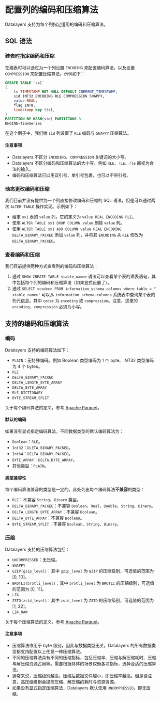 # 配置列的编码和压缩算法

Datalayers 支持为每个列指定适用的编码和压缩算法。

## SQL 语法

### 建表时指定编码和压缩

在建表时可以通过为一个列设置 `ENCODING` 来配置编码算法，以及设置 `COMPRESSION` 来配置压缩算法。示例如下：

``` sql
CREATE TABLE `sx1`
(
    ts TIMESTAMP NOT NULL DEFAULT CURRENT_TIMESTAMP,
    sid INT32 ENCODING RLE COMPRESSION SNAPPY,
    value REAL,
    flag INT8,
    timestamp key (ts),
)
PARTITION BY HASH(sid) PARTITIONS 8
ENGINE=TimeSeries
```

在这个例子中，我们给 `sid` 列设置了 `RLE` 编码与 `SNAPPY` 压缩算法。

#### 注意事项

- Datalayers 不区分 `ENCODING`、`COMPRESSION` 关键词的大小写。
- Datalayers 不区分编码和压缩算法的大小写。例如 `RLE`、`rLE`、`rle` 都视为合法的输入。
- 编码和压缩算法可以用双引号、单引号包裹，也可以不带引号。

### 动态更改编码和压缩

我们目前并没有提供为一个列直接修改编码和压缩的 SQL 语法，但是可以通过两次 `ALTER TABLE` 操作实现。示例如下：

- 给定 `sx1` 表的 `value` 列，它的定义为 `value REAL ENCODING RLE`。
- 使用 `ALTER TABLE sx1 DROP COLUMN value` 删除 `value` 列。
- 使用 `ALTER TABLE sx1 ADD COLUMN value REAL ENCODING DELTA_BINARY_PACKED` 添加 `value` 列，并将其 `ENCODING` 从 `RLE` 修改为 `DELTA_BINARY_PACKED`。

### 查看编码和压缩

我们目前提供两种方式查看列的编码和压缩算法：

1. 通过 `SHOW CREATE TABLE <table_name>` 语法可以查看某个表的建表语句，其中包括每个列的编码和压缩算法（如果显式设置了）。
2. 通过 `SELECT <codec> FROM information_schema.columns where table = "<table_name>"` 可以从 `information_schema.columns` 系统表中查询某个表的列元信息。其中 `codec` 为 `encoding` 或 `compression`。注意，这里的 `encoding`、`compression` 必须为小写。

## 支持的编码和压缩算法

### 编码

Datalayers 支持的编码算法如下：

- `PLAIN`：无特殊编码。例如 Boolean 类型编码为 1 个 byte、INT32 类型编码为 4 个 bytes。
- `RLE`
- `DELTA_BINARY_PACKED`
- `DELTA_LENGTH_BYTE_ARRAY`
- `DELTA_BYTE_ARRAY`
- `RLE_DICTIONARY`
- `BYTE_STREAM_SPLIT`

关于每个编码算法的定义，参考 [Apache Parquet](https://parquet.apache.org/docs/file-format/data-pages/encodings/)。

#### 默认的编码

如果没有显式指定编码算法，不同数据类型的默认编码算法为：

- `Boolean`：`RLE`。
- `Int32`：`DLETA_BINARY_PACKED`。
- `Int64`：`DELTA_BINARY_PACKED`。
- `BYTE_ARRAY`：`DELTA_BYTE_ARRAY`。
- 其他类型：`PLAIN`。

#### 类型兼容性

每个编码算法兼容的类型是一定的。此处列出每个编码算法**不兼容**的类型：

- `RLE`：不兼容 `String`、`Binary` 类型。
- `DELTA_BINARY_PACKED`：不兼容 `Boolean`、`Real`、`Double`、`String`、`Binary`。
- `DELTA_LENGTH_BYTE_ARRAY`：不兼容 `Boolean`。
- `DELTA_BYTE_ARRAY`：不兼容 `Boolean`。
- `BYTE_STREAM_SPLIT`：不兼容 `Boolean`、`String`、`Binary`。

### 压缩

Datalayers 支持的压缩算法包括：

- `UNCOMPRESSED`：无压缩。
- `SNAPPY`
- `GZIP(gzip_level)`：其中 `gzip_level` 为 `GZIP` 的压缩级别，可选值的范围为 [0, 10]。
- `BROTLI(brotli_level)`：其中 `brotli_level` 为 `BROTLI` 的压缩级别，可选值的范围为 [0, 11]。
- `LZ4`
- `ZSTD(zstd_level)`：其中 `zstd_level` 为 `ZSTD` 的压缩级别，可选值的范围为 [1, 22]。
- `LZ4_RAW`

关于每个压缩算法的定义，参考 [Apache Parquet](https://parquet.apache.org/docs/file-format/data-pages/compression/)。

#### 注意事项

- 压缩算法作用于 byte 级别，因此与数据类型无关，Datalayers 的所有数据类型都支持配置以上任意一种压缩算法。
- 不同的压缩算法具有不同的压缩指标，包括压缩率、压缩与解压缩耗时、压缩与解压缩资源占用等。需要根据具体的场景权衡各项指标，选择合适的压缩算法。
- 通常来说，压缩级别越高，压缩后数据文件越小，即压缩率越高。但是请注意，高压缩级别会提高压缩、解压缩的耗时与资源资源。
- 如果没有显式指定压缩算法，Datalayers 默认使用 `UNCOMPRESSED`，即无压缩。

